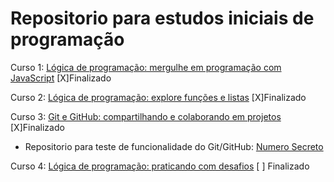 # Repositorio para estudos iniciais de programação


Curso 1: [Lógica de programação: mergulhe em programação com JavaScript](https://cursos.alura.com.br/course/logica-programacao-mergulhe-programacao-javascript) [X]Finalizado

Curso 2: [Lógica de programação: explore funções e listas](https://cursos.alura.com.br/course/logica-programacao-funcoes-listas) [X]Finalizado

Curso 3: [Git e GitHub: compartilhando e colaborando em projetos](https://cursos.alura.com.br/course/git-github-compartilhando-colaborando-projetos) [X]Finalizado
- Repositorio para teste de funcionalidade do Git/GitHub: [Numero Secreto](https://github.com/mineirodev/CursoGit-NumSercreto)

Curso 4: [Lógica de programação: praticando com desafios](https://cursos.alura.com.br/course/logica-programacao-praticando-desafios) [ ] Finalizado
